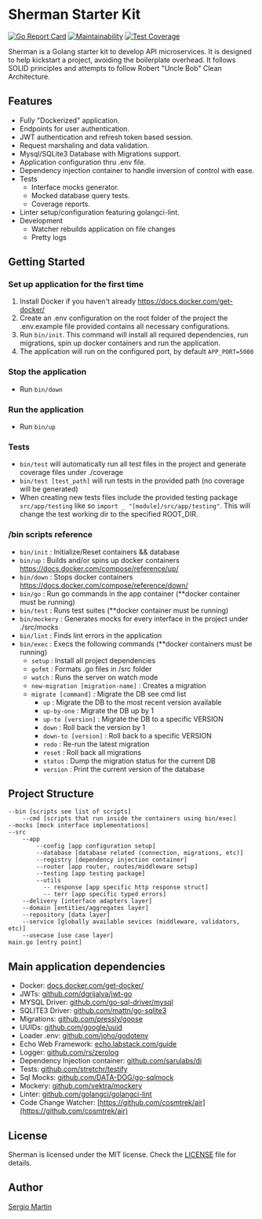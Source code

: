 # Sherman Starter Kit
[![Go Report Card](https://goreportcard.com/badge/github.com/smartinsantos/sherman)](https://goreportcard.com/report/github.com/smartinsantos/sherman)
[![Maintainability](https://api.codeclimate.com/v1/badges/df184224058c1f4c0b9e/maintainability)](https://codeclimate.com/github/smartinsantos/sherman/maintainability)
[![Test Coverage](https://api.codeclimate.com/v1/badges/df184224058c1f4c0b9e/test_coverage)](https://codeclimate.com/github/smartinsantos/sherman/test_coverage)

Sherman is a Golang starter kit to develop API microservices. It is designed to help kickstart a project, avoiding the boilerplate overhead.
It follows SOLID principles and attempts to follow Robert "Uncle Bob" Clean Architecture. 

## Features
- Fully "Dockerized" application.
- Endpoints for user authentication.
- JWT authentication and refresh token based session.
- Request marshaling and data validation.
- Mysql/SQLite3 Database with Migrations support.
- Application configuration thru .env file.
- Dependency injection container to handle inversion of control with ease.
- Tests
    - Interface mocks generator.
    - Mocked database query tests.
    - Coverage reports.
- Linter setup/configuration featuring golangci-lint.
- Development
    - Watcher rebuilds application on file changes
    - Pretty logs

## Getting Started
### Set up application for the first time
1. Install Docker if you haven't already https://docs.docker.com/get-docker/
2. Create an .env configuration on the root folder of the project the .env.example file provided contains all necessary configurations. 
3. Run ```bin/init```. This command will install all required dependencies, run migrations, spin up docker containers and run the application.
4. The application will run on the configured port, by default ```APP_PORT=5000```

### Stop the application
- Run ```bin/down```

### Run the application
- Run ```bin/up```

### Tests
- `bin/test` will automatically run all test files in the project and generate coverage files under ./coverage
- `bin/test [test_path]` will run tests in the provided path (no coverage will be generated) 
- When creating new tests files include the provided testing package ```src/app/testing``` like so ```import _ "[module]/src/app/testing"```. This will change the test working dir to the specified ROOT_DIR.
    
### /bin scripts reference
- ```bin/init```                            : Initialize/Reset containers && database
- ```bin/up```                              : Builds and/or spins up docker containers https://docs.docker.com/compose/reference/up/  
- ```bin/down```                            : Stops docker containers https://docs.docker.com/compose/reference/down/
- ```bin/go```                              : Run go commands in the app container (**docker container must be running)
- ```bin/test```                            : Runs test suites (**docker container must be running)
- ```bin/mockery```                         : Generates mocks for every interface in the project under ./src/mocks
- ```bin/lint```                            : Finds lint errors in the application
- ```bin/exec```                            : Execs the following commands (**docker containers must be running)
    - ```setup```                           : Install all project dependencies
    - ```gofmt```                           : Formats .go files in /src folder
    - ```watch```                           : Runs the server on watch mode
    - ```new-migration [migration-name]```  : Creates a migration
    - ```migrate [command]```               : Migrate the DB see cmd list
        - ```up```                          : Migrate the DB to the most recent version available
        - ```up-by-one```                   : Migrate the DB up by 1
        - ```up-to [version]```             : Migrate the DB to a specific VERSION
        - ```down```                        : Roll back the version by 1
        - ```down-to [version]```           : Roll back to a specific VERSION
        - ```redo```                        : Re-run the latest migration
        - ```reset```                       : Roll back all migrations
        - ```status```                      : Dump the migration status for the current DB
        - ```version```                     : Print the current version of the database


## Project Structure
```
--bin [scripts see list of scripts]
    --cmd [scripts that run inside the containers using bin/exec]
--mocks [mock interface implementations]
--src
    --app
        --config [app configuration setup]
        --database [database related (connection, migrations, etc)]
        --registry [dependency injection container]
        --router [app router, routes/middleware setup]
        --testing [app testing package]
        --utils
          -- response [app specific http response struct]
          -- terr [app specific typed errors]
    --delivery [interface adapters layer]
    --domain [entities/aggregates layer]
    --repository [data layer]
    --service [globally available sevices (middleware, validators, etc)]
    --usecase [use case layer]
main.go [entry point]
```

## Main application dependencies
- Docker: [docs.docker.com/get-docker/](https://docs.docker.com/get-docker/)
- JWTs: [github.com/dgrijalva/jwt-go](https://github.com/dgrijalva/jwt-go)
- MYSQL Driver: [github.com/go-sql-driver/mysql](https://github.com/go-sql-driver/mysql)
- SQLITE3 Driver: [github.com/mattn/go-sqlite3](https://github.com/mattn/go-sqlite3)
- Migrations: [github.com/pressly/goose](https://github.com/pressly/goose)
- UUIDs: [github.com/google/uuid](https://github.com/google/uuid)
- Loader .env: [github.com/joho/godotenv](https://github.com/joho/godotenv)
- Echo Web Framework: [echo.labstack.com/guide](https://echo.labstack.com/guide)
- Logger: [github.com/rs/zerolog](https://github.com/rs/zerolog)
- Dependency Injection container: [github.com/sarulabs/di](https://github.com/sarulabs/di)
- Tests: [github.com/stretchr/testify](https://github.com/stretchr/testify)
- Sql Mocks: [github.com/DATA-DOG/go-sqlmock](https://github.com/DATA-DOG/go-sqlmock)
- Mockery: [github.com/vektra/mockery](https://github.com/vektra/mockery)
- Linter: [github.com/golangci/golangci-lint](https://github.com/golangci/golangci-lint)
- Code Change Watcher: [https://github.com/cosmtrek/air](https://github.com/cosmtrek/air)

## License
Sherman is licensed under the MIT license. Check the [LICENSE](LICENSE) file for details.

## Author
[Sergio Martin](https://smartinsantos.github.io/)